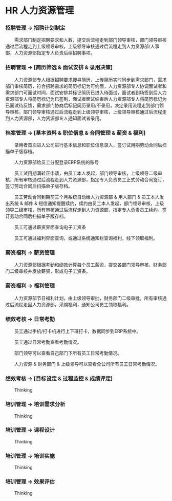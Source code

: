 # HR 人力资源管理

### 招聘管理 -> 招聘计划制定

&emsp;&emsp;需求部门制定招聘要求和人数，提交后流程走到部门领导审核，部门领导审核通过后流程走到上级领导审核，上级领导审核通过后流程走到人力资源部/人事部，人力资源部指定专人负责后续招聘事项。

### 招聘管理 -> [简历筛选 & 面试安排 & 录用决策]

<p style="text-indent: 2em;">
人力资源部专人根据招聘要求搜寻简历，上传简历实时同步到需求部门，需求部门审核简历，符合招聘需求的简历标记为可约面，人力资源部专人协调面试者和需求部门可面试时间，面试安排并标记简历已进入待面试，面试者到场签到后人力资源部专人将简历标记为已签到，面试者面试结束后人力资源部专人将简历标记为已面试待反馈，需求部门协商后标记简历录用/不录用，决定录用流程走到部门领导审核，部门领导审核通过后流程走到上级领导审核，上级领导审核通过后流程走到人力资源部，人力资源部专人通知面试者录用。
</p>

### 档案管理 -> [基本资料 & 职位信息 & 合同管理 & 薪资 & 福利]

<p style="text-indent: 2em;">
录用者首次进入公司进行基本信息和职位信息录入，签订试用期劳动合同后扫描单子版存档。
</p>
<p style="text-indent: 2em;">
人力资源部给员工分配登录ERP系统的账号
</p>
<p style="text-indent: 2em;">
员工试用期满转正申请，由员工本人发起，部门领导审核，上级领导二级审核，所有审核通过后流程走到人力资源部，指定专人负责员工正式劳动合同签订，签订劳动合同后扫描单子版存档。
</p>
<p style="text-indent: 2em;">
员工劳动合同到期前三个月系统自动给人力资源部 & 用人部门 & 员工本人发出系统 & 邮件 & 短信通知提醒续约，续约由员工本人发起，部门领导审核，上级领导二级审核，所有审核通过后流程走到人力资源部，指定专人负责员工续约，签订劳动合同后扫描单子版存档。
</p>
<p style="text-indent: 2em;">
员工可通过薪资界面查询电子工资条
</p>
<p style="text-indent: 2em;">
员工可通过福利界面查询，或通过系统通知栏查询福利，线下领取福利。
</p>

### 薪资福利 -> 薪资管理

<p style="text-indent: 2em;">
人力资源部根据考勤和绩效计算每个员工薪资，提交各部门领导审核，财务部门二级审核并发放薪资，形成电子工资条。
</p>

### 薪资福利 -> 福利管理

<p style="text-indent: 2em;">
人力资源部节日福利计划，由上级领导审批，财务部门二级审批，所有审核通过后流程走回人力资源部，采购福利，通知公司员工领取福利。
</p>

### 绩效考核 -> 日常考勤

<p style="text-indent: 2em;">
员工通过手机/打卡机进行上下班打卡，数据同步到ERP系统中。
</p>
<p style="text-indent: 2em;">
员工通过日常考勤查看考勤情况。
</p>
<p style="text-indent: 2em;">
部门领导可以查看自己部门下所有员工日常考勤情况。
</p>
<p style="text-indent: 2em;">
人力资源 & 财务部门 & 上级领导可以查看全公司所有员工日常考勤情况。
</p>

### 绩效考核 -> [目标设定 & 过程监控 & 成绩评定]

<p style="text-indent: 2em;">
Thinking
</p>

### 培训管理 -> 培训需求分析

<p style="text-indent: 2em;">
Thinking
</p>

### 培训管理 -> 课程设计

<p style="text-indent: 2em;">
Thinking
</p>

### 培训管理 -> 培训实施

<p style="text-indent: 2em;">
Thinking
</p>

### 培训管理 -> 效果评估

<p style="text-indent: 2em;">
Thinking
</p>
